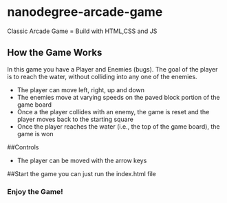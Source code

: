 # nanodegree-arcade-game
Classic Arcade Game = Build with HTML,CSS and JS

## How the Game Works
In this game you have a Player and Enemies (bugs). The goal of the player is to reach the water, without colliding into any one of the enemies.

- The player can move left, right, up and down
- The enemies move at varying speeds on the paved block portion of the game board
- Once a the player collides with an enemy, the game is reset and the player moves back to the starting square
- Once the player reaches the water (i.e., the top of the game board), the game is won

##Controls
- The player can be moved with the arrow keys

##Start the game
you can just run the index.html file

### Enjoy the Game!
